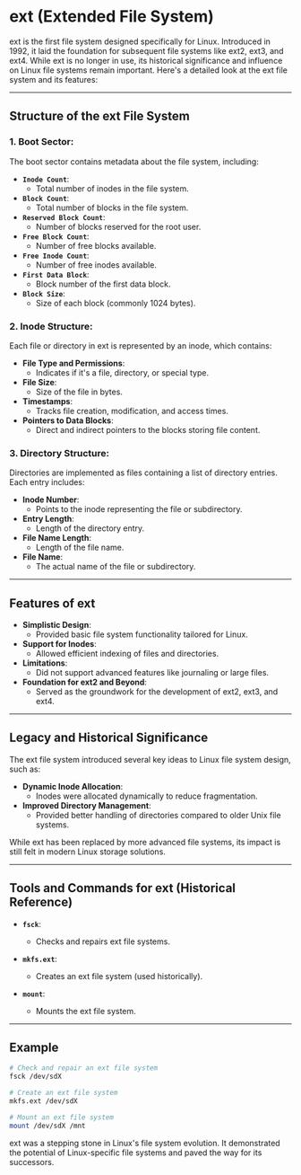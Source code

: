 # ext (Extended File System)

ext is the first file system designed specifically for Linux. Introduced in 1992, it laid the foundation for subsequent file systems like ext2, ext3, and ext4. While ext is no longer in use, its historical significance and influence on Linux file systems remain important. Here's a detailed look at the ext file system and its features:

---

## Structure of the ext File System

### 1. Boot Sector:
The boot sector contains metadata about the file system, including:

- **`Inode Count`**:
    - Total number of inodes in the file system.
- **`Block Count`**:
    - Total number of blocks in the file system.
- **`Reserved Block Count`**:
    - Number of blocks reserved for the root user.
- **`Free Block Count`**:
    - Number of free blocks available.
- **`Free Inode Count`**:
    - Number of free inodes available.
- **`First Data Block`**:
    - Block number of the first data block.
- **`Block Size`**:
    - Size of each block (commonly 1024 bytes).

### 2. Inode Structure:
Each file or directory in ext is represented by an inode, which contains:

- **File Type and Permissions**:
    - Indicates if it's a file, directory, or special type.
- **File Size**:
    - Size of the file in bytes.
- **Timestamps**:
    - Tracks file creation, modification, and access times.
- **Pointers to Data Blocks**:
    - Direct and indirect pointers to the blocks storing file content.

### 3. Directory Structure:
Directories are implemented as files containing a list of directory entries. Each entry includes:

- **Inode Number**:
    - Points to the inode representing the file or subdirectory.
- **Entry Length**:
    - Length of the directory entry.
- **File Name Length**:
    - Length of the file name.
- **File Name**:
    - The actual name of the file or subdirectory.

---

## Features of ext

- **Simplistic Design**:
    - Provided basic file system functionality tailored for Linux.
- **Support for Inodes**:
    - Allowed efficient indexing of files and directories.
- **Limitations**:
    - Did not support advanced features like journaling or large files.
- **Foundation for ext2 and Beyond**:
    - Served as the groundwork for the development of ext2, ext3, and ext4.

---

## Legacy and Historical Significance

The ext file system introduced several key ideas to Linux file system design, such as:

- **Dynamic Inode Allocation**:
    - Inodes were allocated dynamically to reduce fragmentation.
- **Improved Directory Management**:
    - Provided better handling of directories compared to older Unix file systems.

While ext has been replaced by more advanced file systems, its impact is still felt in modern Linux storage solutions.

---

## Tools and Commands for ext (Historical Reference)

- **`fsck`**:
    - Checks and repairs ext file systems.

- **`mkfs.ext`**:
    - Creates an ext file system (used historically).

- **`mount`**:
    - Mounts the ext file system.

---

## Example

```bash
# Check and repair an ext file system
fsck /dev/sdX

# Create an ext file system
mkfs.ext /dev/sdX

# Mount an ext file system
mount /dev/sdX /mnt
```

ext was a stepping stone in Linux's file system evolution. It demonstrated the potential of Linux-specific file systems and paved the way for its successors.

